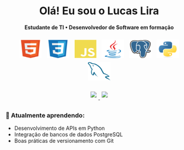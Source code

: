 <h1 align="center">Olá! Eu sou o Lucas Lira</h1>
<p align="center">
  <strong>Estudante de TI • Desenvolvedor de Software em formação</strong>
</p>

<div align="center" style="margin-top: 20px;">
  <img align="center" alt="Lucas-HTML" height="50" width="60" src="https://raw.githubusercontent.com/devicons/devicon/master/icons/html5/html5-original.svg" style="margin: 5px;">
  <img align="center" alt="Lucas-CSS" height="50" width="60" src="https://raw.githubusercontent.com/devicons/devicon/master/icons/css3/css3-original.svg" style="margin: 5px;">
  <img align="center" alt="Lucas-JS" height="50" width="60" src="https://raw.githubusercontent.com/devicons/devicon/master/icons/javascript/javascript-plain.svg" style="margin: 5px;">
  <img align="center" alt="Lucas-Java" height="50" width="60" src="https://raw.githubusercontent.com/devicons/devicon/master/icons/java/java-original.svg" style="margin: 5px;">
  <img align="center" alt="Lucas-Postgres" height="50" width="60" src="https://raw.githubusercontent.com/devicons/devicon/master/icons/postgresql/postgresql-original.svg" style="margin: 5px;">
  <img align="center" alt="Lucas-Python" height="50" width="60" src="https://raw.githubusercontent.com/devicons/devicon/master/icons/python/python-original.svg" style="margin: 5px;">
  <img align="center" alt="Lucas-MySQL" height="50" width="60" src="https://raw.githubusercontent.com/devicons/devicon/master/icons/mysql/mysql-original.svg" style="margin: 5px;">
</div>

<div align="center" style="margin-top: 20px;">
  <a href="https://mail.google.com/mail/?view=cm&fs=1&to=lbrancolira@gmail.com" target="_blank">
    <img src="https://img.shields.io/badge/-Gmail-%23333?style=for-the-badge&logo=gmail&logoColor=white" style="margin: 5px;">
  </a>
  <a href="https://www.linkedin.com/in/lucas-lira-0b1583351" target="_blank">
    <img src="https://img.shields.io/badge/-LinkedIn-%230077B5?style=for-the-badge&logo=linkedin&logoColor=white" style="margin: 5px;">
  </a> 
</div>


<div align="center" style="margin-top: 30px; text-align: left; max-width: 600px;">
  <h3>🌱 Atualmente aprendendo:</h3>
  <ul>
    <li>Desenvolvimento de APIs em Python</li>
    <li>Integração de bancos de dados PostgreSQL</li>
    <li>Boas práticas de versionamento com Git</li>
  </ul>
</div>

